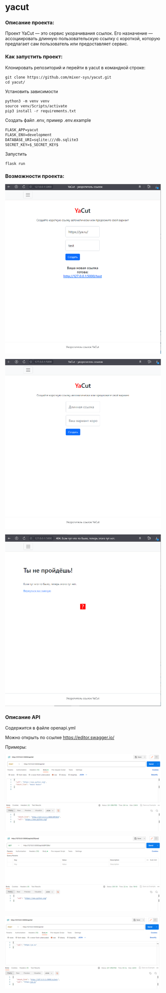 # yacut

### Описание проекта:

Проект YaCut — это сервис укорачивания ссылок. Его назначение — ассоциировать длинную пользовательскую ссылку с короткой, которую предлагает сам пользователь или предоставляет сервис.


### Как запустить проект:

Клонировать репозиторий и перейти в yacut в командной строке:
```
git clone https://github.com/mixer-sys/yacut.git
cd yacut/
```

Установить зависимости
```
python3 -m venv venv
source venv/Scripts/activate
pip3 install -r requirements.txt
```

Cоздать файл .env, пример .env.example
```
FLASK_APP=yacut
FLASK_ENV=development
DATABASE_URI=sqlite:///db.sqlite3
SECRET_KEY=$_SECRET_KEY$
```

Запустить
```
flask run
```

### Возможности проекта:

![Screenshot](imgs/img.png)

![Screenshot](imgs/img2.png)

![Screenshot](imgs/img3.png)

### Описание API

Содержится в файле openapi.yml

Можно открыть по ссылке https://editor.swagger.io/

Примеры:

![Screenshot](imgs/img4.png)

![Screenshot](imgs/img5.png)

![Screenshot](imgs/img6.png)
